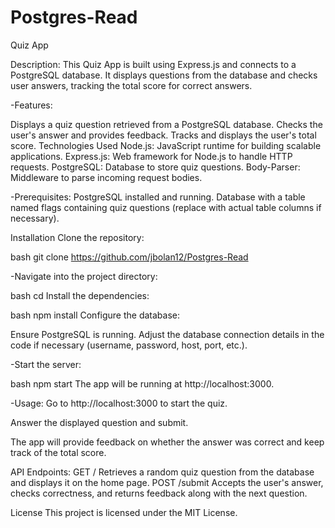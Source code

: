 # Postgres-Read

Quiz App

Description:
This Quiz App is built using Express.js and connects to a PostgreSQL database. It displays questions from the database and checks user answers, tracking the total score for correct answers.

-Features:

Displays a quiz question retrieved from a PostgreSQL database.
Checks the user's answer and provides feedback.
Tracks and displays the user's total score.
Technologies Used
Node.js: JavaScript runtime for building scalable applications.
Express.js: Web framework for Node.js to handle HTTP requests.
PostgreSQL: Database to store quiz questions.
Body-Parser: Middleware to parse incoming request bodies.

-Prerequisites:
PostgreSQL installed and running.
Database with a table named flags containing quiz questions (replace with actual table columns if necessary).

Installation
Clone the repository:

bash
git clone https://github.com/jbolan12/Postgres-Read

-Navigate into the project directory:

bash
cd <project-directory>
Install the dependencies:

bash
npm install
Configure the database:

Ensure PostgreSQL is running.
Adjust the database connection details in the code if necessary (username, password, host, port, etc.).

-Start the server:

bash
npm start
The app will be running at http://localhost:3000.

-Usage:
Go to http://localhost:3000 to start the quiz.

Answer the displayed question and submit.

The app will provide feedback on whether the answer was correct and keep track of the total score.

API Endpoints:
GET /
Retrieves a random quiz question from the database and displays it on the home page.
POST /submit
Accepts the user's answer, checks correctness, and returns feedback along with the next question.

License
This project is licensed under the MIT License.
